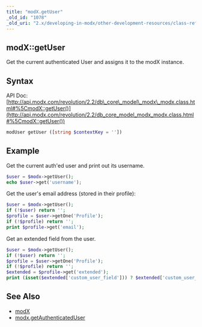```yaml
---
title: "modX.getUser"
_old_id: "1078"
_old_uri: "2.x/developing-in-modx/other-development-resources/class-reference/modx/modx.getuser"
---
```


## modX::getUser

 Get the current authenticated User and assigns it to the modX instance.

## Syntax

 API Doc: [http://api.modx.com/revolution/2.2/db\_core\_model\_modx\_modx.class.html#%5CmodX::getUser()](http://api.modx.com/revolution/2.2/db_core_model_modx_modx.class.html#%5CmodX::getUser())

``` php
modUser getUser ([string $contextKey = ''])
```

## Example

 Get the current auth'ed user and print out its username.

``` php
$user = $modx->getUser();
echo $user->get('username');
```

 Get the user's email address (stored in their profile):

``` php
$user = $modx->getUser();
if (!$user) return '';
$profile = $user->getOne('Profile');
if (!$profile) return '';
print $profile->get('email');
```

 Get an extended field from the user.

``` php
$user = $modx->getUser();
if (!$user) return '';
$profile = $user->getOne('Profile');
if (!$profile) return '';
$extended = $profile->get('extended');
print (isset($extended['custom_user_field'])) ? $extended['custom_user_field'] : '';
```

## See Also

- [modX](extending-modx/core-model/modx "modX")
- [modx.getAuthenticatedUser](extending-modx/modx-class/reference/modx.getauthenticateduser)
